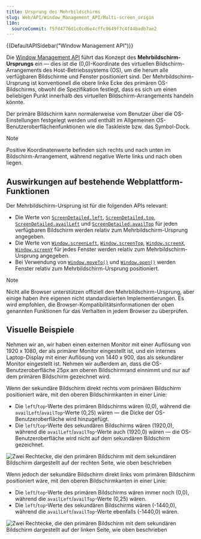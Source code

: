 ```yaml
---
title: Ursprung des Mehrbildschirms
slug: Web/API/Window_Management_API/Multi-screen_origin
l10n:
  sourceCommit: f5fd4776d1c0cd6e4cffc9649f7c4f44badb7ae2
---
```


{{DefaultAPISidebar("Window Management API")}}

Die [Window Management API](/de/docs/Web/API/Window_Management_API) führt das Konzept des **Mehrbildschirm-Ursprungs** ein — dies ist die (0,0)-Koordinate des virtuellen Bildschirm-Arrangements des Host-Betriebssystems (OS), um die herum alle verfügbaren Bildschirme und Fenster positioniert sind. Der Mehrbildschirm-Ursprung ist konventionell die obere linke Ecke des primären OS-Bildschirms, obwohl die Spezifikation festlegt, dass es sich um einen beliebigen Punkt innerhalb des virtuellen Bildschirm-Arrangements handeln könnte.

Der primäre Bildschirm kann normalerweise vom Benutzer über die OS-Einstellungen festgelegt werden und enthält im Allgemeinen OS-Benutzeroberflächenfunktionen wie die Taskleiste bzw. das Symbol-Dock.

> [!NOTE]
> Positive Koordinatenwerte befinden sich rechts und nach unten im Bildschirm-Arrangement, während negative Werte links und nach oben liegen.

## Auswirkungen auf bestehende Webplattform-Funktionen

Der Mehrbildschirm-Ursprung ist für die folgenden APIs relevant:

- Die Werte von [`ScreenDetailed.left`](/de/docs/Web/API/ScreenDetailed/left), [`ScreenDetailed.top`](/de/docs/Web/API/ScreenDetailed/top), [`ScreenDetailed.availLeft`](/de/docs/Web/API/ScreenDetailed/availLeft) und [`ScreenDetailed.availTop`](/de/docs/Web/API/ScreenDetailed/availTop) für jeden verfügbaren Bildschirm werden relativ zum Mehrbildschirm-Ursprung angegeben.
- Die Werte von [`Window.screenLeft`](/de/docs/Web/API/Window/screenLeft), [`Window.screenTop`](/de/docs/Web/API/Window/screenTop), [`Window.screenX`](/de/docs/Web/API/Window/screenX), [`Window.screenY`](/de/docs/Web/API/Window/screenY) für jedes Fenster werden relativ zum Mehrbildschirm-Ursprung angegeben.
- Bei Verwendung von [`Window.moveTo()`](/de/docs/Web/API/Window/moveTo) und [`Window.open()`](/de/docs/Web/API/Window/open) werden Fenster relativ zum Mehrbildschirm-Ursprung positioniert.

> [!NOTE]
> Nicht alle Browser unterstützen offiziell den Mehrbildschirm-Ursprung, aber einige haben ihre eigenen nicht standardisierten Implementierungen. Es wird empfohlen, die Browser-Kompatibilitätsinformationen der oben genannten Funktionen für das Verhalten in jedem Browser zu überprüfen.

## Visuelle Beispiele

Nehmen wir an, wir haben einen externen Monitor mit einer Auflösung von 1920 x 1080, der als primärer Monitor eingestellt ist, und ein internes Laptop-Display mit einer Auflösung von 1440 x 900, das als sekundärer Monitor eingestellt ist. Nehmen wir außerdem an, dass die OS-Benutzeroberfläche 25px am oberen Bildschirmrand einnimmt und nur auf dem primären Bildschirm gezeichnet wird.

Wenn der sekundäre Bildschirm direkt rechts vom primären Bildschirm positioniert wäre, mit den oberen Bildschirmkanten in einer Linie:

- Die `left`/`top`-Werte des primären Bildschirms wären (0,0), während die `availLeft`/`availTop`-Werte (0,25) wären — die Dicke der OS-Benutzeroberfläche wird hinzugefügt.
- Die `left`/`top`-Werte des sekundären Bildschirms wären (1920,0), während die `availLeft`/`availTop`-Werte auch (1920,0) wären — die OS-Benutzeroberfläche wird nicht auf dem sekundären Bildschirm gezeichnet.

![Zwei Rechtecke, die den primären Bildschirm mit dem sekundären Bildschirm dargestellt auf der rechten Seite, wie oben beschrieben](/shared-assets/images/diagrams/api/window-management/primary-screen-left.svg)

Wenn jedoch der sekundäre Bildschirm direkt links vom primären Bildschirm positioniert wäre, mit den oberen Bildschirmkanten in einer Linie:

- Die `left`/`top`-Werte des primären Bildschirms wären immer noch (0,0), während die `availLeft`/`availTop`-Werte (0,25) wären.
- Die `left`/`top`-Werte des sekundären Bildschirms wären (-1440,0), während die `availLeft`/`availTop`-Werte ebenfalls (-1440,0) wären.

![Zwei Rechtecke, die den primären Bildschirm mit dem sekundären Bildschirm dargestellt auf der linken Seite, wie oben beschrieben](/shared-assets/images/diagrams/api/window-management/primary-screen-right.svg)
